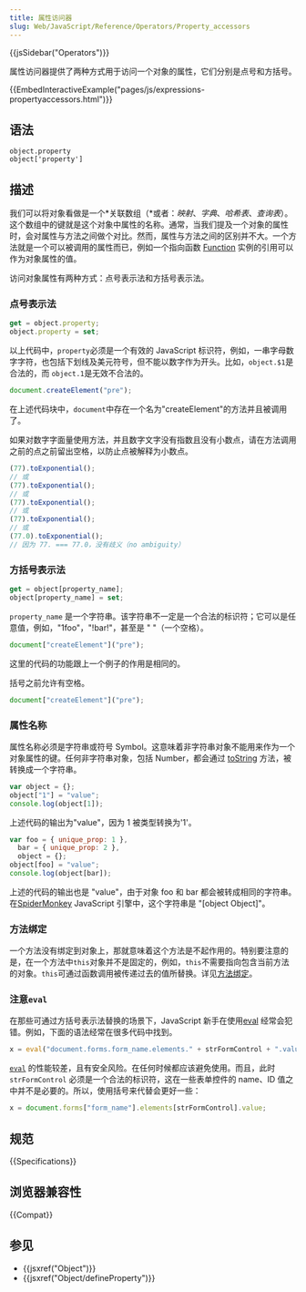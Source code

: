 ```yaml
---
title: 属性访问器
slug: Web/JavaScript/Reference/Operators/Property_accessors
---
```


{{jsSidebar("Operators")}}

属性访问器提供了两种方式用于访问一个对象的属性，它们分别是点号和方括号。

{{EmbedInteractiveExample("pages/js/expressions-propertyaccessors.html")}}

## 语法

```plain
object.property
object['property']
```

## 描述

我们可以将对象看做是一个*关联数组（*或者：_映射_、_字典_、_哈希表_、_查询表_）。这个数组中的键就是这个对象中属性的名称。通常，当我们提及一个对象的属性时，会对属性与方法之间做个对比。然而，属性与方法之间的区别并不大。一个方法就是一个可以被调用的属性而已，例如一个指向函数 [Function](/zh-CN/docs/Glossary/Function) 实例的引用可以作为对象属性的值。

访问对象属性有两种方式：点号表示法和方括号表示法。

### 点号表示法

```js
get = object.property;
object.property = set;
```

以上代码中，`property`必须是一个有效的 JavaScript 标识符，例如，一串字母数字字符，也包括下划线及美元符号，但不能以数字作为开头。比如，`object.$1`是合法的，而 `object.1`是无效不合法的。

```js
document.createElement("pre");
```

在上述代码块中，`document`中存在一个名为"createElement"的方法并且被调用了。

如果对数字字面量使用方法，并且数字文字没有指数且没有小数点，请在方法调用之前的点之前留出空格，以防止点被解释为小数点。

```js
(77).toExponential();
// 或
(77).toExponential();
// 或
(77).toExponential();
// 或
(77).toExponential();
// 或
(77.0).toExponential();
// 因为 77. === 77.0，没有歧义（no ambiguity）
```

### 方括号表示法

```js
get = object[property_name];
object[property_name] = set;
```

`property_name` 是一个字符串。该字符串不一定是一个合法的标识符；它可以是任意值，例如，"1foo"，"!bar!"，甚至是 " "（一个空格）。

```js
document["createElement"]("pre");
```

这里的代码的功能跟上一个例子的作用是相同的。

括号之前允许有空格。

```js
document["createElement"]("pre");
```

### 属性名称

属性名称必须是字符串或符号 Symbol。这意味着非字符串对象不能用来作为一个对象属性的键。任何非字符串对象，包括 Number，都会通过 [toString](/zh-CN/docs/Web/JavaScript/Reference/Global_Objects/Object/toString) 方法，被转换成一个字符串。

```js
var object = {};
object["1"] = "value";
console.log(object[1]);
```

上述代码的输出为"value"，因为 1 被类型转换为'1'。

```js
var foo = { unique_prop: 1 },
  bar = { unique_prop: 2 },
  object = {};
object[foo] = "value";
console.log(object[bar]);
```

上述的代码的输出也是 "value"，由于对象 foo 和 bar 都会被转成相同的字符串。在[SpiderMonkey](/zh-CN/docs/Mozilla/Projects/SpiderMonkey) JavaScript 引擎中，这个字符串是 "\[object Object]"。

### 方法绑定

一个方法没有绑定到对象上，那就意味着这个方法是不起作用的。特别要注意的是，在一个方法中`this`对象并不是固定的，例如，`this`不需要指向包含当前方法的对象。`this`可通过函数调用被传递过去的值所替换。详见[方法绑定](/zh-CN/docs/Web/JavaScript/Reference/Operators/this#Method_binding)。

### 注意`eval`

在那些可通过方括号表示法替换的场景下，JavaScript 新手在使用[eval](/zh-CN/docs/Web/JavaScript/Reference/Global_Objects/eval) 经常会犯错。例如，下面的语法经常在很多代码中找到。

```js
x = eval("document.forms.form_name.elements." + strFormControl + ".value");
```

[`eval`](https://www.nczonline.net/blog/2013/06/25/eval-isnt-evil-just-misunderstood/) 的性能较差，且有安全风险。在任何时候都应该避免使用。而且，此时 `strFormControl` 必须是一个合法的标识符，这在一些表单控件的 name、ID 值之中并不是必要的。所以，使用括号来代替会更好一些：

```js
x = document.forms["form_name"].elements[strFormControl].value;
```

## 规范

{{Specifications}}

## 浏览器兼容性

{{Compat}}

## 参见

- {{jsxref("Object")}}
- {{jsxref("Object/defineProperty")}}
